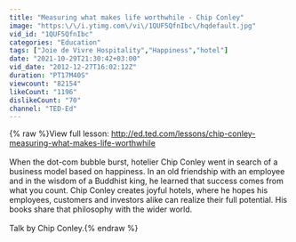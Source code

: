 ```yaml
---
title: "Measuring what makes life worthwhile - Chip Conley"
image: "https:\/\/i.ytimg.com\/vi\/1QUF5QfnIbc\/hqdefault.jpg"
vid_id: "1QUF5QfnIbc"
categories: "Education"
tags: ["Joie de Vivre Hospitality","Happiness","hotel"]
date: "2021-10-29T21:30:42+03:00"
vid_date: "2012-12-27T16:02:12Z"
duration: "PT17M40S"
viewcount: "82154"
likeCount: "1196"
dislikeCount: "70"
channel: "TED-Ed"
---
```

{% raw %}View full lesson: <a rel="nofollow" target="blank" href="http://ed.ted.com/lessons/chip-conley-measuring-what-makes-life-worthwhile">http://ed.ted.com/lessons/chip-conley-measuring-what-makes-life-worthwhile</a><br /><br />When the dot-com bubble burst, hotelier Chip Conley went in search of a business model based on happiness. In an old friendship with an employee and in the wisdom of a Buddhist king, he learned that success comes from what you count. Chip Conley creates joyful hotels, where he hopes his employees, customers and investors alike can realize their full potential. His books share that philosophy with the wider world.<br /><br />Talk by Chip Conley.{% endraw %}
